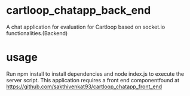 # cartloop_chatapp_back_end
A chat application for evaluation for Cartloop based on socket.io functionalities.(Backend)

# usage
Run npm install to install dependencies and node index.js to execute the server script.
This application requires a front end componentfound at https://github.com/sakthivenkat93/cartloop_chatapp_front_end
